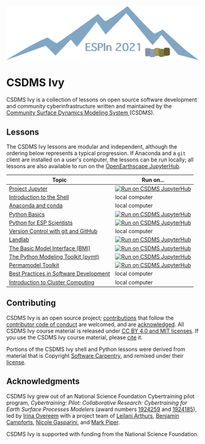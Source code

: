![Ivy logo](./media/logo.png)

# CSDMS Ivy

CSDMS Ivy is a collection of lessons on
open source software development
and community cyberinfrastructure
written and maintained by the
[Community Surface Dynamics Modeling System ](https://csdms.colorado.edu)(CSDMS).

## Lessons

The CSDMS Ivy lessons are modular and independent,
although the ordering below represents a typical progression.
If Anaconda and a `git` client are installed on a user's computer,
the lessons can be run locally;
all lessons are also available to run
on the [OpenEarthscape JupyterHub][jhub].

| Topic | Run on...
| ----- | ---------
| [Project Jupyter][notebook] | [![Run on CSDMS JupyterHub][badge]][hub-notebook]
| [Introduction to the Shell][shell] | local computer
| [Anaconda and conda][conda] | local computer
| [Python Basics][python] | [![Run on CSDMS JupyterHub][badge]][hub-python]
| [Python for ESP Scientists][python] | [![Run on CSDMS JupyterHub][badge]][hub-python]
| [Version Control with git and GitHub][git] | local computer
| [Landlab][landlab] | [![Run on CSDMS JupyterHub][badge]][hub-landlab]
| [The Basic Model Interface (BMI)][bmi] | [![Run on CSDMS JupyterHub][badge]][hub-bmi]
| [The Python Modeling Toolkit (pymt)][pymt] | [![Run on CSDMS JupyterHub][badge]][hub-pymt]
| [Permamodel Toolkit][permamodel] | [![Run on CSDMS JupyterHub][badge]][hub-permamodel]
| [Best Practices in Software Development][best-practices] | local computer
| [Introduction to Cluster Computing][hpc] | local computer

## Contributing

CSDMS Ivy is an open source project;
[contributions](./CONTRIBUTING.rst) that follow
the [contributor code of conduct](./CODE-OF-CONDUCT.rst) are welcomed,
and are [acknowledged](./AUTHORS.rst).
All CSDMS Ivy course material is
released under [CC BY 4.0 and MIT licenses](./LICENSE.md).
If you use the CSDMS Ivy course material,
please [cite](./CITATION.cff) it.

Portions of the CSDMS Ivy shell and Python lessons were derived
from material that is Copyright
[Software Carpentry](http://software-carpentry.org),
and remixed under their [license][swc-license].

## Acknowledgments

CSDMS Ivy grew out of an National Science Foundation Cybertraining pilot program,
*Cybertraining: Pilot: Collaborative Research:
Cybertraining for Earth Surface Processes Modelers*
(award numbers
[1924259](https://www.nsf.gov/awardsearch/showAward?AWD_ID=1924259) and
[1924185](https://www.nsf.gov/awardsearch/showAward?AWD_ID=1924185)),
led by [Irina Overeem](https://www.colorado.edu/geologicalsciences/irina-overeem)
with a project team of
[Leilani Arthurs](https://www.colorado.edu/geologicalsciences/leilani-arthurs),
[Benjamin Campforts](https://instaar.colorado.edu/people/benjamin-campforts/),
[Nicole Gasparini](https://sse.tulane.edu/eens/faculty/gasparini), and
[Mark Piper](https://instaar.colorado.edu/people/mark-piper/).

CSDMS Ivy is supported with funding from the National Science Foundation.


<!-- Links -->

[jhub]: https://csdms.colorado.edu/wiki/JupyterHub
[badge]: https://img.shields.io/badge/CSDMS-JupyterHub-orange.svg
[shell]: ./lessons/shell/index.md
[conda]: ./lessons/conda/index.md
[notebook]: ./lessons/jupyter/general_jupyter_notebook_tutorial.ipynb
[hub-notebook]: https://lab.openearthscape.org/hub/user-redirect/git-pull?repo=https%3A%2F%2Fgithub.com%2Fcsdms%2Fivy&urlpath=lab%2Ftree%2Fivy%2Flessons%2Fjupyter%2Findex.ipynb%3Fautodecode&branch=main
[python]: ./lessons/python/index.ipynb
[hub-python]: https://lab.openearthscape.org/hub/user-redirect/git-pull?repo=https%3A%2F%2Fgithub.com%2Fcsdms%2Fivy&urlpath=lab%2Ftree%2Fivy%2Flessons%2Fpython%2Findex.ipynb%3Fautodecode&branch=main
[git]: ./lessons/git/index.md
[bmi]: ./lessons/bmi/index.ipynb
[hub-bmi]: https://lab.openearthscape.org/hub/user-redirect/git-pull?repo=https%3A%2F%2Fgithub.com%2Fcsdms%2Fivy&urlpath=lab%2Ftree%2Fivy%2Flessons%2Fbmi%2Findex.ipynb%3Fautodecode&branch=main
[landlab]: ./lessons/landlab/index.ipynb
[hub-landlab]: https://lab.openearthscape.org/hub/user-redirect/git-pull?repo=https%3A%2F%2Fgithub.com%2Fcsdms%2Fivy&urlpath=lab%2Ftree%2Fivy%2Flessons%2Flandlab%2Findex.ipynb%3Fautodecode&branch=main
[pymt]: ./lessons/pymt/index.ipynb
[hub-pymt]: https://lab.openearthscape.org/hub/user-redirect/git-pull?repo=https%3A%2F%2Fgithub.com%2Fcsdms%2Fivy&urlpath=lab%2Ftree%2Fivy%2Flessons%2Fpymt%2Findex.ipynb%3Fautodecode&branch=main
[permamodel]: ./lessons/permamodel
[hub-permamodel]: https://lab.openearthscape.org/hub/user-redirect/git-pull?repo=https%3A%2F%2Fgithub.com%2Fcsdms%2Fivy&urlpath=lab%2Ftree%2Fivy%2Flessons%2Fpermamodel%3Fautodecode&branch=main
[best-practices]: ./lessons/best-practices/index.md
[hpc]: ./lessons/hpc/index.md
[swc-license]: https://github.com/swcarpentry/python-novice-inflammation/blob/gh-pages/LICENSE.md
